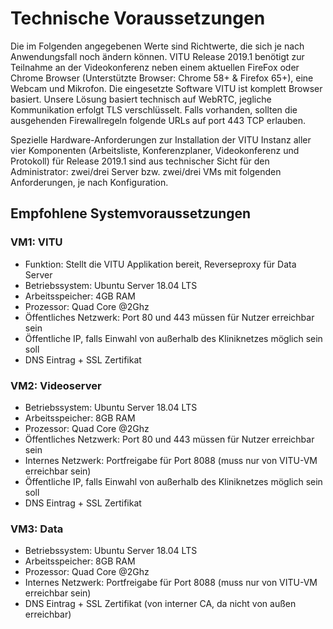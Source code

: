 # Technische Voraussetzungen

<print-header/>

Die im Folgenden angegebenen Werte sind Richtwerte, die sich je nach Anwendungsfall noch ändern können.
VITU Release 2019.1 benötigt zur Teilnahme an der Videokonferenz neben einem aktuellen FireFox oder Chrome Browser (Unterstützte Browser: Chrome 58+ & Firefox 65+), eine Webcam und Mikrofon. Die eingesetzte Software VITU ist komplett Browser basiert. Unsere Lösung basiert technisch auf WebRTC, jegliche Kommunikation erfolgt TLS verschlüsselt. Falls vorhanden, sollten die ausgehenden Firewallregeln folgende URLs auf port 443 TCP erlauben. 

Spezielle Hardware-Anforderungen zur Installation der VITU Instanz aller vier Komponenten (Arbeitsliste, Konferenzplaner, Videokonferenz und Protokoll) für Release 2019.1 sind aus technischer Sicht für den Administrator: zwei/drei Server bzw. zwei/drei VMs mit folgenden Anforderungen, je nach Konfiguration.

## Empfohlene Systemvoraussetzungen

### VM1: VITU

- Funktion: Stellt die VITU Applikation bereit, Reverseproxy für Data Server  
- Betriebssystem: Ubuntu Server 18.04 LTS  
- Arbeitsspeicher: 4GB RAM  
- Prozessor: Quad Core @2Ghz  
- Öffentliches Netzwerk: Port 80 und 443 müssen für Nutzer erreichbar sein  
- Öffentliche IP, falls Einwahl von außerhalb des Kliniknetzes möglich sein soll  
- DNS Eintrag + SSL Zertifikat

### VM2: Videoserver

- Betriebssystem: Ubuntu Server 18.04 LTS  
- Arbeitsspeicher: 8GB RAM  
- Prozessor: Quad Core @2Ghz  
- Öffentliches Netzwerk: Port 80 und 443 müssen für Nutzer erreichbar sein  
- Internes Netzwerk: Portfreigabe für Port 8088 (muss nur von VITU-VM erreichbar sein)  
- Öffentliche IP, falls Einwahl von außerhalb des Kliniknetzes möglich sein soll  
- DNS Eintrag + SSL Zertifikat

### VM3: Data

- Betriebssystem: Ubuntu Server 18.04 LTS  
- Arbeitsspeicher: 8GB RAM  
- Prozessor: Quad Core @2Ghz  
- Internes Netzwerk: Portfreigabe für Port 8088 (muss nur von VITU-VM erreichbar sein)  
- DNS Eintrag + SSL Zertifikat (von interner CA, da nicht von außen erreichbar)
